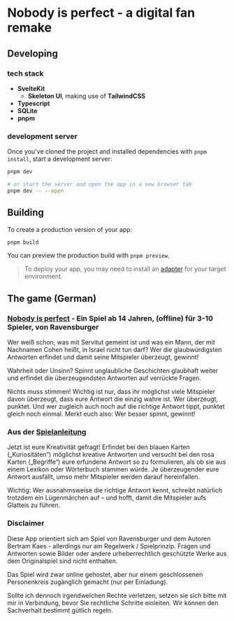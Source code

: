 # Nobody is perfect - a digital fan remake

## Developing

### tech stack

- **SvelteKit**
  + **Skeleton UI**, making use of **TailwindCSS**
- **Typescript**
- **SQLite**
- **pnpm**

### development server

Once you've cloned the project and installed dependencies with `pnpm install`, start a development server:

```bash
pnpm dev

# or start the server and open the app in a new browser tab
pnpm dev -- --open
```

## Building

To create a production version of your app:

```bash
pnpm build
```

You can preview the production build with `pnpm preview`.

> To deploy your app, you may need to install an [adapter](https://kit.svelte.dev/docs/adapters) for your target environment.

## The game (German)

### [Nobody is perfect](https://www.ravensburger.de/de-DE/pdp/26845) - Ein Spiel ab 14 Jahren, (offline) für 3-10 Spieler, von **Ravensburger**

Wer weiß schon, was mit Servitut gemeint ist und was ein Mann, der mit Nachnamen Cohen heißt, in Israel nicht tun darf? Wer die glaubwürdigsten Antworten erfindet und damit seine Mitspieler überzeugt, gewinnt!

Wahrheit oder Unsinn? Spinnt unglaubliche Geschichten glaubhaft weiter und erfindet die überzeugendsten Antworten auf verrückte Fragen.

Nichts muss stimmen! Wichtig ist nur, dass ihr möglichst viele Mitspieler davon überzeugt, dass eure Antwort die einzig wahre ist.
Wer überzeugt, punktet. Und wer zugleich auch noch auf die richtige Antwort tippt, punktet gleich noch einmal.
Merkt euch also: Wer besser spinnt, gewinnt!

### Aus der [Spielanleitung](https://www.ravensburger.de/spieleanleitungen/ecm/Spielanleitungen/26845%20Anl%202051662.pdf)

Jetzt ist eure Kreativität gefragt! Erfindet bei den blauen Karten („Kuriositäten“) möglichst kreative
Antworten und versucht bei den rosa Karten („Begriffe“) eure erfundene Antwort so zu formulieren,
als ob sie aus einem Lexikon oder Wörterbuch stammen würde. Je überzeugender eure Antwort
ausfällt, umso mehr Mitspieler werden darauf hereinfallen.

Wichtig: Wer ausnahmsweise die richtige Antwort kennt, schreibt natürlich trotzdem ein Lügenmärchen auf – und hofft, damit die Mitspieler aufs Glatteis zu führen. 

### Disclaimer

Diese App orientiert sich am Spiel von Ravensburger und dem Autoren Bertram Kaes - allerdings nur am Regelwerk / Spielprinzip.
Fragen und Antworten sowie Bilder oder andere urheberrechtlich geschützte Werke aus dem Originalspiel sind nicht enthalten.

Das Spiel wird zwar online gehostet, aber nur einem geschlossenen Personenkreis zugänglich gemacht (nur per Einladung).

Sollte ich dennoch irgendwelchen Rechte verletzen, setzen sie sich bitte mit mir in Verbindung, bevor Sie rechtliche Schritte einleiten. Wir können den Sachverhalt bestimmt gütlich regeln.
